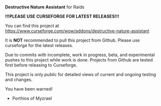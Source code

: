 **Destructive Nature Assistant** for Raids

**!!!PLEASE USE CURSEFORGE FOR LATEST RELEASES!!!**

You can find this project at https://www.curseforge.com/wow/addons/destructive-nature-assistant

It is **NOT** recommended to pull this project from Github. Please use curseforge for the latest releases.

Due to commits with incomplete, work in progress, beta, and experimental pushes to this project while work is done.
Projects from Github are tested first before releasing to Curseforge.

This project is only *public* for detailed views of current and ongoing testing and changes.

You have been warned!

- Porthios of Myzrael
